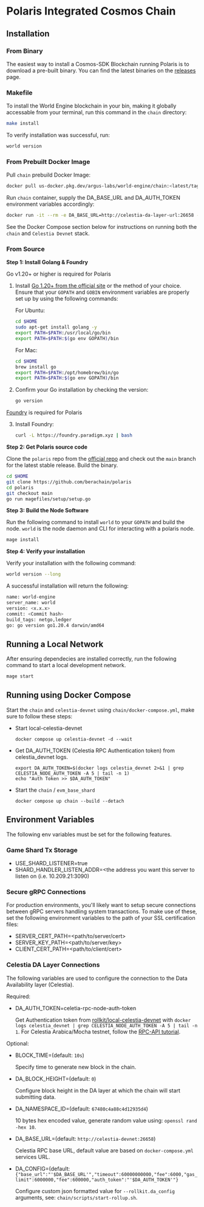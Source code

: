 # Polaris Integrated Cosmos Chain

## Installation

### From Binary

The easiest way to install a Cosmos-SDK Blockchain running Polaris is to download a pre-built binary. You can find the latest binaries on the [releases](https://github.com/polaris/releases) page.

### Makefile

To install the World Engine blockchain in your bin, making it globally accessable from your terminal, run this command in the `chain` directory:

```bash
make install
```

To verify installation was successful, run:

```bash
world version
```

### From Prebuilt Docker Image

Pull `chain` prebuild Docker Image:
```bash
docker pull us-docker.pkg.dev/argus-labs/world-engine/chain:<latest/tag_version>
```

Run `chain` container, supply the DA_BASE_URL and DA_AUTH_TOKEN environment variables accordingly:
```bash
docker run -it --rm -e DA_BASE_URL=http://celestia-da-layer-url:26658 -e DA_AUTH_TOKEN=celestia-da-later-token  us-docker.pkg.dev/argus-labs/world-engine/chain:latest
```

See the Docker Compose section below for instructions on running both the `chain` and `Celestia Devnet` stack.

### From Source

**Step 1: Install Golang & Foundry**

Go v1.20+ or higher is required for Polaris

1. Install [Go 1.20+ from the official site](https://go.dev/dl/) or the method of your choice. Ensure that your `GOPATH` and `GOBIN` environment variables are properly set up by using the following commands:

   For Ubuntu:

   ```sh
   cd $HOME
   sudo apt-get install golang -y
   export PATH=$PATH:/usr/local/go/bin
   export PATH=$PATH:$(go env GOPATH)/bin
   ```

   For Mac:

   ```sh
   cd $HOME
   brew install go
   export PATH=$PATH:/opt/homebrew/bin/go
   export PATH=$PATH:$(go env GOPATH)/bin
   ```

2. Confirm your Go installation by checking the version:

   ```sh
   go version
   ```

[Foundry](https://book.getfoundry.sh/getting-started/installation) is required for Polaris

3. Install Foundry:
   ```sh
   curl -L https://foundry.paradigm.xyz | bash
   ```

**Step 2: Get Polaris source code**

Clone the `polaris` repo from the [official repo](https://github.com/berachain/polaris/) and check
out the `main` branch for the latest stable release.
Build the binary.

```bash
cd $HOME
git clone https://github.com/berachain/polaris
cd polaris
git checkout main
go run magefiles/setup/setup.go
```

**Step 3: Build the Node Software**

Run the following command to install `world` to your `GOPATH` and build the node. `world` is the node daemon and CLI for interacting with a polaris node.

```bash
mage install
```

**Step 4: Verify your installation**

Verify your installation with the following command:

```bash
world version --long
```

A successful installation will return the following:

```bash
name: world-engine
server_name: world
version: <x.x.x>
commit: <Commit hash>
build_tags: netgo,ledger
go: go version go1.20.4 darwin/amd64
```

## Running a Local Network

After ensuring dependecies are installed correctly, run the following command to start a local development network.

```bash
mage start
```

## Running using Docker Compose

Start the `chain` and `celestia-devnet` using `chain/docker-compose.yml`, make sure to follow these steps:
- Start local-celestia-devnet
  ```
  docker compose up celestia-devnet -d --wait
  ```

- Get DA_AUTH_TOKEN (Celestia RPC Authentication token) from celestia_devnet logs.
  ```
  export DA_AUTH_TOKEN=$(docker logs celestia_devnet 2>&1 | grep CELESTIA_NODE_AUTH_TOKEN -A 5 | tail -n 1)
  echo "Auth Token >> $DA_AUTH_TOKEN"
  ```

- Start the `chain` / `evm_base_shard`
  ```
  docker compose up chain --build --detach
  ```

## Environment Variables
The following env variables must be set for the following features.

### Game Shard Tx Storage
- USE_SHARD_LISTENER=true
- SHARD_HANDLER_LISTEN_ADDR=<the address you want this server to listen on (i.e. 10.209.21:3090)

### Secure gRPC Connections
For production environments, you'll likely want to setup secure connections between gRPC servers handling system transactions.
To make use of these, set the following environment variables to the path of your SSL certification files:
- SERVER_CERT_PATH=<path/to/server/cert>
- SERVER_KEY_PATH=<path/to/server/key>
- CLIENT_CERT_PATH=<path/to/client/cert>

### Celestia DA Layer Connections
The following variables are used to configure the connection to the Data Availability layer (Celestia).

Required:

- DA_AUTH_TOKEN=celetia-rpc-node-auth-token

   Get Authentication token from [rollkit/local-celestia-devnet](https://github.com/rollkit/local-celestia-devnet) with `docker logs celestia_devnet | grep CELESTIA_NODE_AUTH_TOKEN -A 5 | tail -n 1`.
   For Celestia Arabica/Mocha testnet, follow the [RPC-API tutorial](https://docs.celestia.org/developers/rpc-tutorial/#auth-token).

Optional:

- BLOCK_TIME=(default: `10s`)

  Specify time to generate new block in the chain.

- DA_BLOCK_HEIGHT=(default: `0`)

  Configure block height in the DA layer at which the chain will start submitting data.

- DA_NAMESPACE_ID=(default: `67480c4a88c4d12935d4`)

  10 bytes hex encoded value, generate random value using: `openssl rand -hex 10`.

- DA_BASE_URL=(default: `http://celestia-devnet:26658`)

  Celestia RPC base URL, default value are based on `docker-compose.yml` services URL.

- DA_CONFIG=(default: `{"base_url":"'$DA_BASE_URL'","timeout":60000000000,"fee":6000,"gas_limit":6000000,"fee":600000,"auth_token":"'$DA_AUTH_TOKEN'"}`

  Configure custom json formatted value for `--rollkit.da_config` arguments, see: `chain/scripts/start-rollup.sh`.
